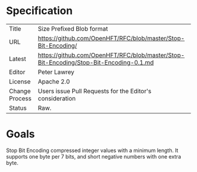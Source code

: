 # Specification

|         |                                                                                         |
|:------- | --------------------------------------------------------------------------------------- |
| Title   | Size Prefixed Blob format                                                               |
| URL     | https://github.com/OpenHFT/RFC/blob/master/Stop-Bit-Encoding/                          |
| Latest  | https://github.com/OpenHFT/RFC/blob/master/Stop-Bit-Encoding/Stop-Bit-Encoding-0.1.md |
| Editor  | Peter Lawrey                                                                            |
| License | Apache 2.0                                                                              |
| Change Process | Users issue Pull Requests for the Editor's consideration                         |
| Status  | Raw.                                                                                    |

# Goals
Stop Bit Encoding compressed integer values with a minimum length.  It supports one byte per 7 bits, and short negative numbers with one extra byte.


